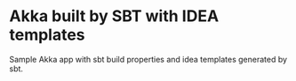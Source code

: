 # Akka built by SBT with IDEA templates

Sample Akka app with sbt build properties and idea templates generated by sbt.


